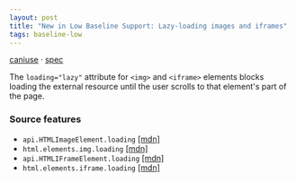 ```yaml
---
layout: post
title: "New in Low Baseline Support: Lazy-loading images and iframes"
tags: baseline-low
---
```


[caniuse](https://caniuse.com/?search=loading-lazy) · [spec](https://html.spec.whatwg.org/multipage/urls-and-fetching.html#lazy-loading-attributes)

The `loading="lazy"` attribute for `<img>` and `<iframe>` elements blocks loading the external resource until the user scrolls to that element's part of the page.


### Source features

- ``api.HTMLImageElement.loading`` [[mdn]](https://developer.mozilla.org/en-US/search?q=api.HTMLImageElement.loading)
- ``html.elements.img.loading`` [[mdn]](https://developer.mozilla.org/en-US/search?q=html.elements.img.loading)
- ``api.HTMLIFrameElement.loading`` [[mdn]](https://developer.mozilla.org/en-US/search?q=api.HTMLIFrameElement.loading)
- ``html.elements.iframe.loading`` [[mdn]](https://developer.mozilla.org/en-US/search?q=html.elements.iframe.loading)
